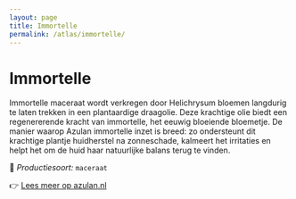 ```yaml
---
layout: page
title: Immortelle
permalink: /atlas/immortelle/
---
```


# Immortelle

Immortelle maceraat wordt verkregen door Helichrysum bloemen langdurig te laten trekken in een plantaardige draagolie. Deze krachtige olie biedt een regenererende kracht van immortelle, het eeuwig bloeiende bloemetje. De manier waarop Azulan immortelle inzet is breed: zo ondersteunt dit krachtige plantje huidherstel na zonneschade, kalmeert het irritaties en helpt het om de huid haar natuurlijke balans terug te vinden.

🔧 *Productiesoort:* `maceraat`

👉 [Lees meer op azulan.nl](https://azulan.nl/atlas/immortelle-maceraat-wordt-verkregen-door-helichrysum-bloemen-langdurig-te-laten-trekken-in-een-plantaardige-draagolie.-deze-krachtige-olie-biedt-een-regenererende-kracht-van-immortelle%2C-het-eeuwig-bloeiende-bloemetje.-de-manier-waarop-azulan-immortelle-inzet-is-breed%3A-zo-ondersteunt-dit-krachtige-plantje-huidherstel-na-zonneschade%2C-kalmeert-het-irritaties-en-helpt-het-om-de-huid-haar-natuurlijke-balans-terug-te-vinden.)